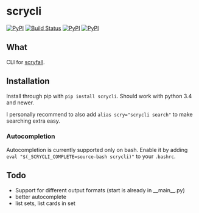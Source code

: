 # scrycli
[![PyPI](https://img.shields.io/pypi/l/scrycli.svg)](https://opensource.org/licenses/MIT)
[![Build Status](https://travis-ci.org/PolarPayne/scrycli.svg?branch=master)](https://travis-ci.org/PolarPayne/scrycli)
[![PyPI](https://img.shields.io/pypi/v/scrycli.svg)](https://pypi.python.org/pypi/scrycli)
[![PyPI](https://img.shields.io/pypi/pyversions/scrycli.svg)]()

## What
CLI for [scryfall](https://scryfall.com/).

## Installation
Install through pip with `pip install scrycli`.
Should work with python 3.4 and newer.

I personally recommend to also add `alias scry="scrycli search"` to make
searching extra easy.

### Autocompletion
Autocompletion is currently supported only on bash. Enable it by adding
`eval "$(_SCRYCLI_COMPLETE=source-bash scrycli)"` to your `.bashrc`.

## Todo
* Support for different output formats (start is already in \_\_main\_\_.py)
* better autocomplete
* list sets, list cards in set
